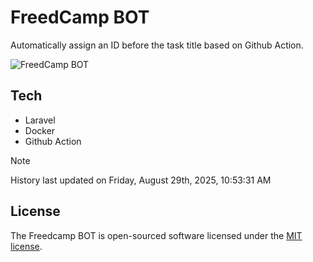 # FreedCamp BOT

Automatically assign an ID before the task title based on Github Action.

![FreedCamp BOT](https://repository-images.githubusercontent.com/737932867/7d34798b-2680-471c-b089-a78a718d3d6a)

## Tech

- Laravel
- Docker
- Github Action

> [!NOTE]  
> History last updated on Friday, August 29th, 2025, 10:53:31 AM

## License

The Freedcamp BOT is open-sourced software licensed under the [MIT license](https://opensource.org/licenses/MIT).
